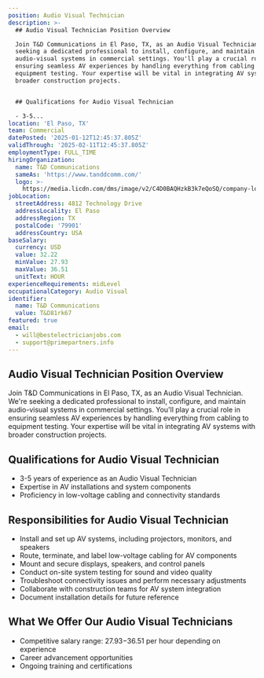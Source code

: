 ```yaml
---
position: Audio Visual Technician
description: >-
  ## Audio Visual Technician Position Overview

  Join T&D Communications in El Paso, TX, as an Audio Visual Technician. We're
  seeking a dedicated professional to install, configure, and maintain
  audio-visual systems in commercial settings. You'll play a crucial role in
  ensuring seamless AV experiences by handling everything from cabling to
  equipment testing. Your expertise will be vital in integrating AV systems with
  broader construction projects.


  ## Qualifications for Audio Visual Technician

  - 3-5...
location: 'El Paso, TX'
team: Commercial
datePosted: '2025-01-12T12:45:37.805Z'
validThrough: '2025-02-11T12:45:37.805Z'
employmentType: FULL_TIME
hiringOrganization:
  name: T&D Communications
  sameAs: 'https://www.tanddcomm.com/'
  logo: >-
    https://media.licdn.com/dms/image/v2/C4D0BAQHzkB3k7eQoSQ/company-logo_200_200/company-logo_200_200/0/1631320385872?e=2147483647&v=beta&t=nuFy5lrwqoCuQ6_2P8hO_EwhwJlnndzcbM7ZPSfdKlM
jobLocation:
  streetAddress: 4812 Technology Drive
  addressLocality: El Paso
  addressRegion: TX
  postalCode: '79901'
  addressCountry: USA
baseSalary:
  currency: USD
  value: 32.22
  minValue: 27.93
  maxValue: 36.51
  unitText: HOUR
experienceRequirements: midLevel
occupationalCategory: Audio Visual
identifier:
  name: T&D Communications
  value: T&D81rk67
featured: true
email:
  - will@bestelectricianjobs.com
  - support@primepartners.info
---
```




## Audio Visual Technician Position Overview
Join T&D Communications in El Paso, TX, as an Audio Visual Technician. We're seeking a dedicated professional to install, configure, and maintain audio-visual systems in commercial settings. You'll play a crucial role in ensuring seamless AV experiences by handling everything from cabling to equipment testing. Your expertise will be vital in integrating AV systems with broader construction projects.

## Qualifications for Audio Visual Technician
- 3-5 years of experience as an Audio Visual Technician
- Expertise in AV installations and system components
- Proficiency in low-voltage cabling and connectivity standards

## Responsibilities for Audio Visual Technician
- Install and set up AV systems, including projectors, monitors, and speakers
- Route, terminate, and label low-voltage cabling for AV components
- Mount and secure displays, speakers, and control panels
- Conduct on-site system testing for sound and video quality
- Troubleshoot connectivity issues and perform necessary adjustments
- Collaborate with construction teams for AV system integration
- Document installation details for future reference

## What We Offer Our Audio Visual Technicians
- Competitive salary range: $27.93-$36.51 per hour depending on experience
- Career advancement opportunities
- Ongoing training and certifications